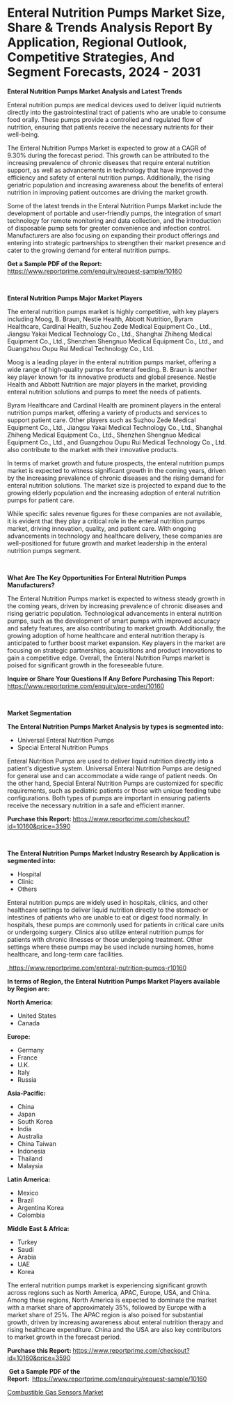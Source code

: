 <p><h1>Enteral Nutrition Pumps Market Size, Share & Trends Analysis Report By Application, Regional Outlook, Competitive Strategies, And Segment Forecasts, 2024 - 2031</h1></p><p><strong>Enteral Nutrition Pumps Market Analysis and Latest Trends</strong></p>
<p><p>Enteral nutrition pumps are medical devices used to deliver liquid nutrients directly into the gastrointestinal tract of patients who are unable to consume food orally. These pumps provide a controlled and regulated flow of nutrition, ensuring that patients receive the necessary nutrients for their well-being.</p><p>The Enteral Nutrition Pumps Market is expected to grow at a CAGR of 9.30% during the forecast period. This growth can be attributed to the increasing prevalence of chronic diseases that require enteral nutrition support, as well as advancements in technology that have improved the efficiency and safety of enteral nutrition pumps. Additionally, the rising geriatric population and increasing awareness about the benefits of enteral nutrition in improving patient outcomes are driving the market growth.</p><p>Some of the latest trends in the Enteral Nutrition Pumps Market include the development of portable and user-friendly pumps, the integration of smart technology for remote monitoring and data collection, and the introduction of disposable pump sets for greater convenience and infection control. Manufacturers are also focusing on expanding their product offerings and entering into strategic partnerships to strengthen their market presence and cater to the growing demand for enteral nutrition pumps.</p></p>
<p><strong>Get a Sample PDF of the Report:&nbsp;</strong> <a href="https://www.reportprime.com/enquiry/request-sample/10160">https://www.reportprime.com/enquiry/request-sample/10160</a></p>
<p>&nbsp;</p>
<p><strong>Enteral Nutrition Pumps Major Market Players</strong></p>
<p><p>The enteral nutrition pumps market is highly competitive, with key players including Moog, B. Braun, Nestle Health, Abbott Nutrition, Byram Healthcare, Cardinal Health, Suzhou Zede Medical Equipment Co., Ltd., Jiangsu Yakai Medical Technology Co., Ltd., Shanghai Zhiheng Medical Equipment Co., Ltd., Shenzhen Shengnuo Medical Equipment Co., Ltd., and Guangzhou Oupu Rui Medical Technology Co., Ltd.</p><p>Moog is a leading player in the enteral nutrition pumps market, offering a wide range of high-quality pumps for enteral feeding. B. Braun is another key player known for its innovative products and global presence. Nestle Health and Abbott Nutrition are major players in the market, providing enteral nutrition solutions and pumps to meet the needs of patients.</p><p>Byram Healthcare and Cardinal Health are prominent players in the enteral nutrition pumps market, offering a variety of products and services to support patient care. Other players such as Suzhou Zede Medical Equipment Co., Ltd., Jiangsu Yakai Medical Technology Co., Ltd., Shanghai Zhiheng Medical Equipment Co., Ltd., Shenzhen Shengnuo Medical Equipment Co., Ltd., and Guangzhou Oupu Rui Medical Technology Co., Ltd. also contribute to the market with their innovative products.</p><p>In terms of market growth and future prospects, the enteral nutrition pumps market is expected to witness significant growth in the coming years, driven by the increasing prevalence of chronic diseases and the rising demand for enteral nutrition solutions. The market size is projected to expand due to the growing elderly population and the increasing adoption of enteral nutrition pumps for patient care.</p><p>While specific sales revenue figures for these companies are not available, it is evident that they play a critical role in the enteral nutrition pumps market, driving innovation, quality, and patient care. With ongoing advancements in technology and healthcare delivery, these companies are well-positioned for future growth and market leadership in the enteral nutrition pumps segment.</p></p>
<p>&nbsp;</p>
<p><strong>What Are The Key Opportunities For Enteral Nutrition Pumps Manufacturers?</strong></p>
<p><p>The Enteral Nutrition Pumps market is expected to witness steady growth in the coming years, driven by increasing prevalence of chronic diseases and rising geriatric population. Technological advancements in enteral nutrition pumps, such as the development of smart pumps with improved accuracy and safety features, are also contributing to market growth. Additionally, the growing adoption of home healthcare and enteral nutrition therapy is anticipated to further boost market expansion. Key players in the market are focusing on strategic partnerships, acquisitions and product innovations to gain a competitive edge. Overall, the Enteral Nutrition Pumps market is poised for significant growth in the foreseeable future.</p></p>
<p><strong>Inquire or Share Your Questions If Any Before Purchasing This Report:</strong> <a href="https://www.reportprime.com/enquiry/pre-order/10160">https://www.reportprime.com/enquiry/pre-order/10160</a></p>
<p>&nbsp;</p>
<p><strong>Market Segmentation</strong></p>
<p><strong>The Enteral Nutrition Pumps Market Analysis by types is segmented into:</strong></p>
<p><ul><li>Universal Enteral Nutrition Pumps</li><li>Special Enteral Nutrition Pumps</li></ul></p>
<p><p>Enteral Nutrition Pumps are used to deliver liquid nutrition directly into a patient's digestive system. Universal Enteral Nutrition Pumps are designed for general use and can accommodate a wide range of patient needs. On the other hand, Special Enteral Nutrition Pumps are customized for specific requirements, such as pediatric patients or those with unique feeding tube configurations. Both types of pumps are important in ensuring patients receive the necessary nutrition in a safe and efficient manner.</p></p>
<p><strong>Purchase this Report:&nbsp;</strong><a href="https://www.reportprime.com/checkout?id=10160&price=3590">https://www.reportprime.com/checkout?id=10160&price=3590</a></p>
<p>&nbsp;</p>
<p><strong>The Enteral Nutrition Pumps Market Industry Research by Application is segmented into:</strong></p>
<p><ul><li>Hospital</li><li>Clinic</li><li>Others</li></ul></p>
<p><p>Enteral nutrition pumps are widely used in hospitals, clinics, and other healthcare settings to deliver liquid nutrition directly to the stomach or intestines of patients who are unable to eat or digest food normally. In hospitals, these pumps are commonly used for patients in critical care units or undergoing surgery. Clinics also utilize enteral nutrition pumps for patients with chronic illnesses or those undergoing treatment. Other settings where these pumps may be used include nursing homes, home healthcare, and long-term care facilities.</p></p>
<p><a href="https://www.reportprime.com/enteral-nutrition-pumps-r10160">&nbsp;https://www.reportprime.com/enteral-nutrition-pumps-r10160</a></p>
<p><strong>In terms of Region, the Enteral Nutrition Pumps Market Players available by Region are:</strong></p>
<p>
    <p> <strong> North America: </strong>
        <ul>
            <li>United States</li>
            <li>Canada</li>
        </ul>
        </p> 
    <p> <strong> Europe: </strong>
        <ul>
            <li>Germany</li>
            <li>France</li>
            <li>U.K.</li>
            <li>Italy</li>
            <li>Russia</li>
        </ul>
        </p> 
    <p> <strong> Asia-Pacific: </strong>
        <ul>
            <li>China</li>
            <li>Japan</li>
            <li>South Korea</li>
            <li>India</li>
            <li>Australia</li>
            <li>China Taiwan</li>
            <li>Indonesia</li>
            <li>Thailand</li>
            <li>Malaysia</li>
        </ul>
        </p> 
    <p> <strong> Latin America: </strong>
        <ul>
            <li>Mexico</li>
            <li>Brazil</li>
            <li>Argentina Korea</li>
            <li>Colombia</li>
        </ul>
        </p> 
    <p> <strong> Middle East & Africa: </strong>
        <ul>
            <li>Turkey</li>
            <li>Saudi</li>
            <li>Arabia</li>
            <li>UAE</li>
            <li>Korea</li>
        </ul>
    </p>
    </p>
<p><p>The enteral nutrition pumps market is experiencing significant growth across regions such as North America, APAC, Europe, USA, and China. Among these regions, North America is expected to dominate the market with a market share of approximately 35%, followed by Europe with a market share of 25%. The APAC region is also poised for substantial growth, driven by increasing awareness about enteral nutrition therapy and rising healthcare expenditure. China and the USA are also key contributors to market growth in the forecast period.</p></p>
<p><strong>Purchase this Report: </strong><a href="https://www.reportprime.com/checkout?id=10160&price=3590">https://www.reportprime.com/checkout?id=10160&price=3590</a></p>
<p>&nbsp;<strong>Get a Sample PDF of the Report:&nbsp;&nbsp;</strong><a href="https://www.reportprime.com/enquiry/request-sample/10160">https://www.reportprime.com/enquiry/request-sample/10160</a></p>
<p><strong></strong></p>
<p><p><a href="https://meowing-canidae-761.notion.site/Combustible-Gas-Sensors-Market-Analysis-Its-CAGR-Market-Segmentation-and-Global-Industry-Overview-2ebe1ddfdc44420498dcd765e1626405">Combustible Gas Sensors Market</a></p></p>